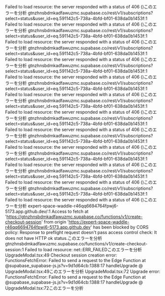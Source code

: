 Failed to load resource: the server responded with a status of 406 ()このエラーを分析
gtnzhnsbdmkadfawuzmc.supabase.co/rest/v1/subscriptions?select=status&user_id=eq.591142c5-738a-4bfd-bf01-638da0b1453f:1  Failed to load resource: the server responded with a status of 406 ()このエラーを分析
gtnzhnsbdmkadfawuzmc.supabase.co/rest/v1/subscriptions?select=status&user_id=eq.591142c5-738a-4bfd-bf01-638da0b1453f:1  Failed to load resource: the server responded with a status of 406 ()このエラーを分析
gtnzhnsbdmkadfawuzmc.supabase.co/rest/v1/subscriptions?select=status&user_id=eq.591142c5-738a-4bfd-bf01-638da0b1453f:1  Failed to load resource: the server responded with a status of 406 ()このエラーを分析
gtnzhnsbdmkadfawuzmc.supabase.co/rest/v1/subscriptions?select=status&user_id=eq.591142c5-738a-4bfd-bf01-638da0b1453f:1  Failed to load resource: the server responded with a status of 406 ()このエラーを分析
gtnzhnsbdmkadfawuzmc.supabase.co/rest/v1/subscriptions?select=status&user_id=eq.591142c5-738a-4bfd-bf01-638da0b1453f:1  Failed to load resource: the server responded with a status of 406 ()このエラーを分析
gtnzhnsbdmkadfawuzmc.supabase.co/rest/v1/subscriptions?select=status&user_id=eq.591142c5-738a-4bfd-bf01-638da0b1453f:1  Failed to load resource: the server responded with a status of 406 ()このエラーを分析
gtnzhnsbdmkadfawuzmc.supabase.co/rest/v1/subscriptions?select=status&user_id=eq.591142c5-738a-4bfd-bf01-638da0b1453f:1  Failed to load resource: the server responded with a status of 406 ()このエラーを分析
gtnzhnsbdmkadfawuzmc.supabase.co/rest/v1/subscriptions?select=status&user_id=eq.591142c5-738a-4bfd-bf01-638da0b1453f:1  Failed to load resource: the server responded with a status of 406 ()このエラーを分析
gtnzhnsbdmkadfawuzmc.supabase.co/rest/v1/subscriptions?select=status&user_id=eq.591142c5-738a-4bfd-bf01-638da0b1453f:1  Failed to load resource: the server responded with a status of 406 ()このエラーを分析
gtnzhnsbdmkadfawuzmc.supabase.co/rest/v1/subscriptions?select=status&user_id=eq.591142c5-738a-4bfd-bf01-638da0b1453f:1  Failed to load resource: the server responded with a status of 406 ()このエラーを分析
gtnzhnsbdmkadfawuzmc.supabase.co/rest/v1/subscriptions?select=status&user_id=eq.591142c5-738a-4bfd-bf01-638da0b1453f:1  Failed to load resource: the server responded with a status of 406 ()このエラーを分析
expert-space-waddle-r46qq6694764fpwj6-5173.app.github.dev/:1 Access to fetch at 'https://gtnzhnsbdmkadfawuzmc.supabase.co/functions/v1/create-checkout-session' from origin 'https://expert-space-waddle-r46qq6694764fpwj6-5173.app.github.dev' has been blocked by CORS policy: Response to preflight request doesn't pass access control check: It does not have HTTP ok status.このエラーを分析
gtnzhnsbdmkadfawuzmc.supabase.co/functions/v1/create-checkout-session:1  Failed to load resource: net::ERR_FAILEDこのエラーを分析
UpgradeModal.tsx:49 Checkout session creation error: FunctionsFetchError: Failed to send a request to the Edge Function
    at @supabase_supabase-js.js?v=9d1d64cb:1388:17
handleUpgrade @ UpgradeModal.tsx:49このエラーを分析
UpgradeModal.tsx:72 Upgrade error: FunctionsFetchError: Failed to send a request to the Edge Function
    at @supabase_supabase-js.js?v=9d1d64cb:1388:17
handleUpgrade @ UpgradeModal.tsx:72このエラーを分析